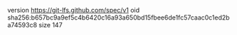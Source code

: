 version https://git-lfs.github.com/spec/v1
oid sha256:b657bc9a9ef5c4b6420c16a93a650bd15fbee6de1fc57caac0c1ed2ba74593c8
size 147
